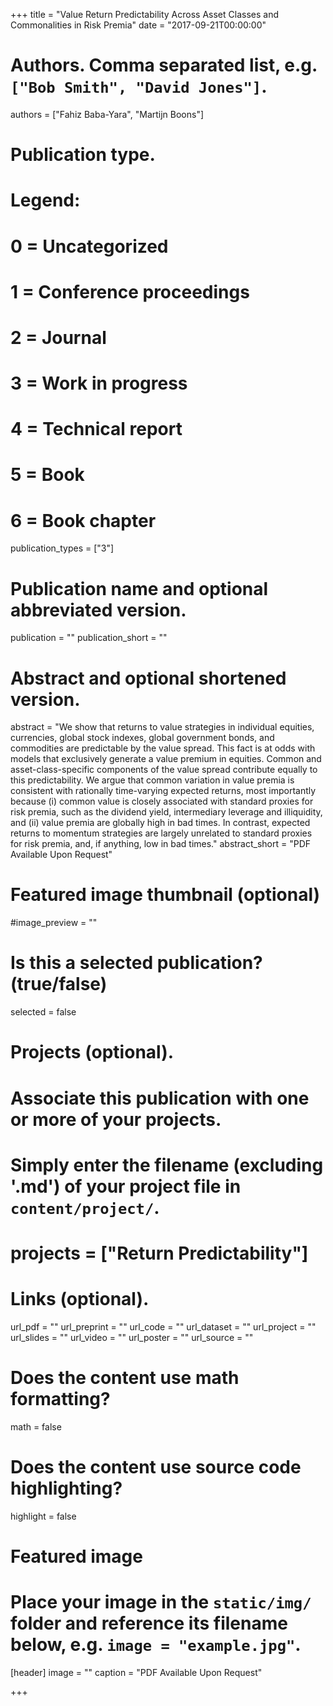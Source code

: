 +++
title = "Value Return Predictability Across Asset Classes and Commonalities in Risk Premia"
date = "2017-09-21T00:00:00"

# Authors. Comma separated list, e.g. `["Bob Smith", "David Jones"]`.
authors = ["Fahiz Baba-Yara", "Martijn Boons"]

# Publication type.
# Legend:
# 0 = Uncategorized
# 1 = Conference proceedings
# 2 = Journal
# 3 = Work in progress
# 4 = Technical report
# 5 = Book
# 6 = Book chapter
publication_types = ["3"]

# Publication name and optional abbreviated version.
publication = ""
publication_short = ""

# Abstract and optional shortened version.
abstract = "We show that returns to value strategies in individual equities, currencies, global stock indexes, global government bonds, and commodities are predictable by the value spread. This fact is at odds with models that exclusively generate a value premium in equities. Common and asset-class-specific components of the value spread contribute equally to this predictability. We argue that common variation in value premia is consistent with rationally time-varying expected returns, most importantly because (i) common value is closely associated with standard proxies for risk premia, such as the dividend yield, intermediary leverage and illiquidity, and (ii) value premia are globally high in bad times. In contrast, expected returns to momentum strategies are largely unrelated to standard proxies for risk premia, and, if anything, low in bad times."
abstract_short = "PDF Available Upon Request"

# Featured image thumbnail (optional)
#image_preview = ""

# Is this a selected publication? (true/false)
selected = false

# Projects (optional).
#   Associate this publication with one or more of your projects.
#   Simply enter the filename (excluding '.md') of your project file in `content/project/`.
# projects = ["Return Predictability"]

# Links (optional).
url_pdf = ""
url_preprint = ""
url_code = ""
url_dataset = ""
url_project = ""
url_slides = ""
url_video = ""
url_poster = ""
url_source = ""

# Does the content use math formatting?
math = false

# Does the content use source code highlighting?
highlight = false

# Featured image
# Place your image in the `static/img/` folder and reference its filename below, e.g. `image = "example.jpg"`.
[header]
image = ""
caption = "PDF Available Upon Request"

+++
